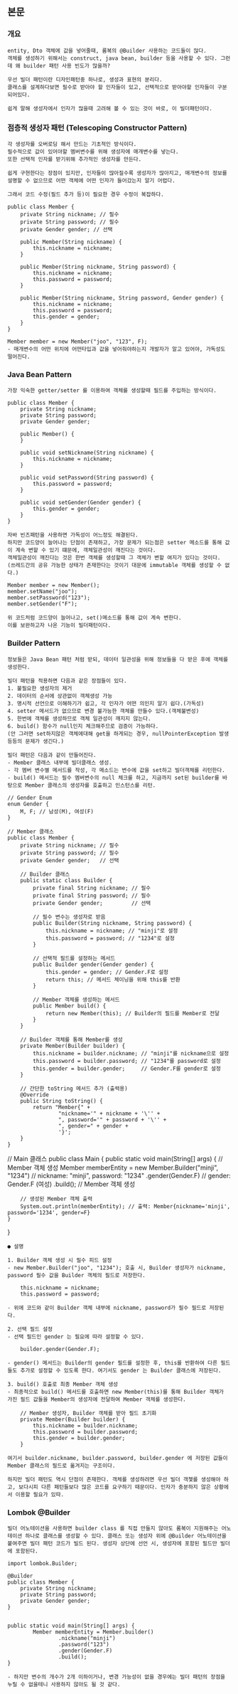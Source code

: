 ## 본문

### 개요

    entity, Dto 객체에 값을 넣어줄때, 룸복의 @Builder 사용하는 코드들이 많다.
    객체를 생성하기 위해서는 construct, java bean, builder 등을 사용할 수 있다. 그런데 왜 builder 패턴 사용 빈도가 많을까?

    우선 빌더 패턴이란 디자인패턴중 하나로, 생성과 표현의 분리다.
    클래스를 설계하다보면 필수로 받아야 할 인자들이 있고, 선택적으로 받아야할 인자들이 구분 되어있다.

    쉽게 말해 생성자에서 인자가 많을때 고려해 볼 수 있는 것이 바로, 이 빌더패턴이다.

### 점층적 생성자 패턴 (Telescoping Constructor Pattern)

    각 생성자를 오버로딩 해서 만드는 기초적인 방식이다.
    필수적으로 값이 있어야할 멤버변수를 위해 생성자에 매개변수를 넣는다.
    또한 선택적 인자를 받기위해 추가적인 생성자를 만든다.

    쉽게 구현한다는 장점이 있지만, 인자들이 많아질수록 생성자가 많아지고, 매개변수의 정보를 설명할 수 없으므로 어떤 객체에 어떤 인자가 들어갔는지 알기 어렵다.

    그래서 코드 수정(필드 추가 등)이 필요한 경우 수정이 복잡하다.

    public class Member {
        private String nickname; // 필수
        private String password; // 필수
        private Gender gender; // 선택

        public Member(String nickname) {
            this.nickname = nickname;
        }

        public Member(String nickname, String password) {
            this.nickname = nickname;
            this.password = password;
        }

        public Member(String nickname, String password, Gender gender) {
            this.nickname = nickname;
            this.password = password;
            this.gender = gender;
        }
    }

    Member member = new Member("joo", "123", F);
    - 매개변수의 어떤 위치에 어떤타입과 값을 넣어줘야하는지 개발자가 알고 있어야, 가독성도 떨어진다.

### Java Bean Pattern

    가장 익숙한 getter/setter 를 이용하여 객체를 생성할때 필드를 주입하는 방식이다.

    public class Member {
        private String nickname;
        private String password;
        private Gender gender;

        public Member() {
        }

        public void setNickname(String nickname) {
            this.nickname = nickname;
        }

        public void setPassword(String password) {
            this.password = password;
        }

        public void setGender(Gender gender) {
            this.gender = gender;
        }
    }

    자바 빈즈패턴을 사용하면 가독성이 어느정도 해결된다. 
    하지만 코드양이 늘어나는 단점이 존재하고, 가장 문제가 되는점은 setter 메소드를 통해 값이 계속 변할 수 있기 떄문에, 객체일관성이 깨진다는 것이다.
    객체일관성이 깨진다는 것은 한번 객체를 생성할때 그 객체가 변할 여지가 있다는 것이다. (쓰레드간의 공유 가능한 상태가 존재한다는 것이기 대문에 immutable 객체를 생성할 수 없다.)

    Member member = new Member();
    member.setName("joo");
    member.setPassword("123");
    member.setGender("F");

    위 코드처럼 코드양이 늘어나고, set()메소드를 통해 값이 계속 변한다.
    이를 보완하고자 나온 기능이 빌더패턴이다.

### Builder Pattern 

    정보들은 Java Bean 패턴 처럼 받되, 데이터 일관성을 위해 정보들을 다 받은 후에 객체를 생성한다.

    빌더 패턴을 적용하면 다음과 같은 장점들이 있다.
    1. 불필요한 생성자의 제거
    2. 데이터의 순서에 상관없이 객체생성 가능
    3. 명시적 선언으로 이해하기가 쉽고, 각 인자가 어떤 의인지 알기 쉽다.(가독성)
    4. setter 메서드가 없으므로 변경 불가능한 객체를 만들수 있다.(객체불변성)
    5. 한번에 객체를 생성하므로 객체 일관성이 깨지지 않는다.
    6. build() 함수가 null인지 체크해주므로 검증이 가능하다. 
    (안 그러면 set하지않은 객체에대해 get을 하게되는 경우, nullPointerException 발생 등등의 문제가 생긴다.)

    빌더 패턴은 다음과 같이 만들어진다.
    - Member 클래스 내부에 빌더클래스 생성.
    - 각 멤버 변수별 메서드를 작성, 각 메소드는 변수에 값을 set하고 빌더객체를 리턴한다.
    - build() 메서드는 필수 멤버변수의 null 체크를 하고, 지금까지 set된 builder를 바탕으로 Member 클래스의 생성자를 호출하고 인스턴스를 리턴.

    // Gender Enum
    enum Gender {
        M, F; // 남성(M), 여성(F)
    }

    // Member 클래스
    public class Member {
        private String nickname; // 필수
        private String password; // 필수
        private Gender gender;   // 선택

        // Builder 클래스
        public static class Builder {
            private final String nickname; // 필수
            private final String password; // 필수
            private Gender gender;         // 선택

            // 필수 변수는 생성자로 받음
            public Builder(String nickname, String password) {
                this.nickname = nickname; // "minji"로 설정
                this.password = password; // "1234"로 설정
            }

            // 선택적 필드를 설정하는 메서드
            public Builder gender(Gender gender) {
                this.gender = gender; // Gender.F로 설정
                return this; // 메서드 체이닝을 위해 this를 반환
            }

            // Member 객체를 생성하는 메서드
            public Member build() {
                return new Member(this); // Builder의 필드를 Member로 전달
            }
        }

        // Builder 객체를 통해 Member를 생성
        private Member(Builder builder) {
            this.nickname = builder.nickname; // "minji"를 nickname으로 설정
            this.password = builder.password; // "1234"를 password로 설정
            this.gender = builder.gender;     // Gender.F를 gender로 설정
        }

        // 간단한 toString 메서드 추가 (출력용)
        @Override
        public String toString() {
            return "Member{" +
                    "nickname='" + nickname + '\'' +
                    ", password='" + password + '\'' +
                    ", gender=" + gender +
                    '}';
        }
    }

// Main 클래스
public class Main {
    public static void main(String[] args) {
        // Member 객체 생성
        Member memberEntity = new Member.Builder("minji", "1234") // nickname: "minji", password: "1234"
                .gender(Gender.F) // gender: Gender.F (여성)
                .build(); // Member 객체 생성

        // 생성된 Member 객체 출력
        System.out.println(memberEntity); // 출력: Member{nickname='minji', password='1234', gender=F}
    }
}

    ● 설명

    1. Builder 객체 생성 시 필수 피드 설정
    - new Member.Builder("joo", "1234"); 호출 시, Builder 생성자가 nickname, password 필수 값을 Builder 객체의 필드로 저장한다.
    
        this.nickname = nickname;
        this.password = password;

    - 위에 코드와 같이 Builder 객체 내부에 nickname, password가 필수 필드로 저장된다.

    2. 선택 필드 설정
    - 선택 필드인 gender 는 필요에 따라 설정할 수 있다.

        builder.gender(Gender.F);

    - gender() 메서드는 Builder의 gender 필드를 설정한 후, this를 반환하여 다른 필드들도 추가로 설정할 수 있도록 한다. 여기서도 gender 는 Builder 클래스에 저장된다.

    3. build() 호출로 최종 Member 객체 생성
    - 최종적으로 build() 메서드를 호출하면 new Member(this)를 통해 Builder 객체가 가진 필드 값들을 Member의 생성자에 전달하여 Member 객체를 생성한다.   

        // Member 생성자, Builder 객체를 받아 필드 초기화
        private Member(Builder builder) {
            this.nickname = builder.nickname;
            this.password = builder.password;
            this.gender = builder.gender;
        }

    여기서 builder.nickname, builder.password, builder.gender 에 저장된 값들이 Member 클래스의 필드로 옮겨지는 구조이다.

    하지만 빌더 패턴도 역시 단점이 존재한다. 객체를 생성하려면 우선 빌더 객쳋를 생성해야 하고, 보다시피 다른 패턴들보다 많은 코드를 요구하기 때문이다. 인자가 충분하지 않은 상황에서 이용할 필요가 있따.                

### Lombok @Builder

    빌더 어노테이션을 사용하면 builder class 를 직접 만들지 않아도 롬복이 지원해주는 어노테이션 하나로 클래스를 생성할 수 있다. 클래스 또는 생성자 위에 @Builder 어노테이션을 붙여주면 빌더 패턴 코드가 빌드 된다. 생성자 상단에 선언 시, 생성자에 포함된 필드만 빌더에 포함된다.

    import lombok.Builder;

    @Builder
    public class Member {
        private String nickname;
        private String password;
        private Gender gender;
    }
    
    
    public static void main(String[] args) {
            Member memberEntity = Member.builder()
                    .nickname("minji")
                    .password("123")
                    .gender(Gender.F)
                    .build();
    }

    - 하지만 변수의 개수가 2개 이하이거나, 변경 가능성이 없을 경우에는 빌더 패턴의 장점을 누릴 수 없을테니 사용하지 않아도 될 것 같다.


